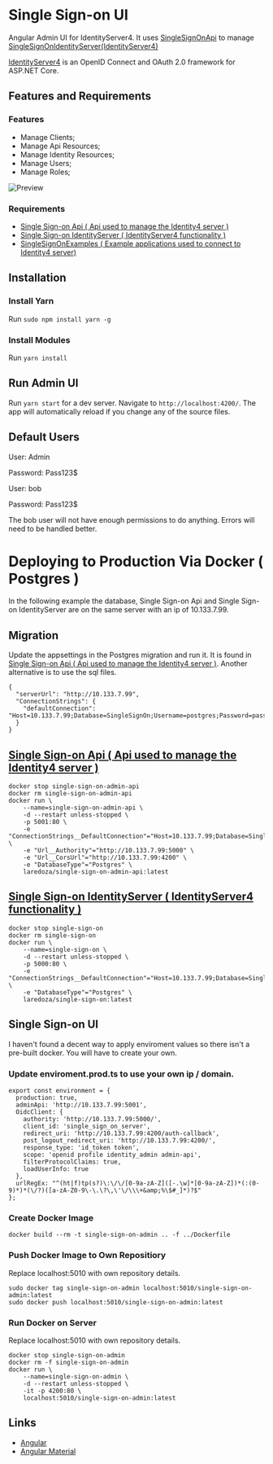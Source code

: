 # Single Sign-on UI 

Angular Admin UI for IdentityServer4. It uses [SingleSignOnApi](https://github.com/laredoza/SingleSignOnApi) to manage [SingleSignOnIdentityServer(IdentityServer4)](https://github.com/laredoza/SingleSignOnIdentityServer)

[IdentityServer4](http://docs.identityserver.io/en/latest/) is an OpenID Connect and OAuth 2.0 framework for ASP.NET Core. 

## Features and Requirements

### Features

- Manage Clients;
- Manage Api Resources;
- Manage Identity Resources;
- Manage Users;
- Manage Roles;


![Preview](https://raw.githubusercontent.com/laredoza/SingleSignOnUI/master/SingleSignOn.gif)

### Requirements
- [Single Sign-on Api ( Api used to manage the Identity4 server )](https://github.com/laredoza/SingleSignOnApi) 
- [Single Sign-on IdentityServer ( IdentityServer4 functionality )](https://github.com/laredoza/SingleSignOnIdentityServer)
- [SingleSignOnExamples ( Example applications used to connect to Identity4 server) ](https://github.com/laredoza/SingleSignOnExamples)

## Installation

### Install Yarn

Run `sudo npm install yarn -g` 

### Install Modules
Run `yarn install` 

## Run Admin UI 

Run `yarn start` for a dev server. Navigate to `http://localhost:4200/`. The app will automatically reload if you change any of the source files.

## Default Users

User: Admin

Password: Pass123$ 

User: bob 

Password: Pass123$ 

The bob user will not have enough permissions to do anything. Errors will need to be handled better.

# Deploying to Production Via Docker ( Postgres )
In the following example the database, Single Sign-on Api and Single Sign-on IdentityServer are on the same server with an ip of 10.133.7.99.

## Migration
Update the appsettings in the Postgres migration and run it. It is found in [Single Sign-on Api ( Api used to manage the Identity4 server )](https://github.com/laredoza/SingleSignOnApi). Another alternative is to use the sql files.
```
{
  "serverUrl": "http://10.133.7.99",
  "ConnectionStrings": {
    "defaultConnection": "Host=10.133.7.99;Database=SingleSignOn;Username=postgres;Password=password1;"
  }
}
```

## [Single Sign-on Api ( Api used to manage the Identity4 server )](https://github.com/laredoza/SingleSignOnApi)

```
docker stop single-sign-on-admin-api 
docker rm single-sign-on-admin-api  
docker run \
	--name=single-sign-on-admin-api \
	-d --restart unless-stopped \
	-p 5001:80 \
	-e "ConnectionStrings__DefaultConnection"="Host=10.133.7.99;Database=SingleSignOn;Username=postgres;Password=password1;" \
	-e "Url__Authority"="http://10.133.7.99:5000" \
	-e "Url__CorsUrl"="http://10.133.7.99:4200" \
	-e "DatabaseType"="Postgres" \
	laredoza/single-sign-on-admin-api:latest
```
## [Single Sign-on IdentityServer ( IdentityServer4 functionality )](https://github.com/laredoza/SingleSignOnIdentityServer)

```
docker stop single-sign-on 
docker rm single-sign-on  
docker run \
	--name=single-sign-on \
	-d --restart unless-stopped \
	-p 5000:80 \
	-e "ConnectionStrings__DefaultConnection"="Host=10.133.7.99;Database=SingleSignOn;Username=postgres;Password=password1;" \
	-e "DatabaseType"="Postgres" \
	laredoza/single-sign-on:latest
```
## Single Sign-on UI
I haven't found a decent way to apply enviroment values so there isn't a pre-built docker. You will have to create your own. 

### Update enviroment.prod.ts to use your own ip / domain.
```
export const environment = {
  production: true,
  adminApi: 'http://10.133.7.99:5001',
  OidcClient: {
    authority: 'http://10.133.7.99:5000/',
    client_id: 'single_sign_on_server',
    redirect_uri: 'http://10.133.7.99:4200/auth-callback',
    post_logout_redirect_uri: 'http://10.133.7.99:4200/',
    response_type: 'id_token token',
    scope: 'openid profile identity_admin admin-api',
    filterProtocolClaims: true,
    loadUserInfo: true
  },
  urlRegEx: "^(ht|f)tp(s?)\:\/\/[0-9a-zA-Z]([-.\w]*[0-9a-zA-Z])*(:(0-9)*)*(\/?)([a-zA-Z0-9\-\.\?\,\'\/\\\+&amp;%\$#_]*)?$"
};
```
### Create Docker Image
```
docker build --rm -t single-sign-on-admin .. -f ../Dockerfile
```
### Push Docker Image to Own Repositiory
Replace localhost:5010 with own repository details.

```
sudo docker tag single-sign-on-admin localhost:5010/single-sign-on-admin:latest
sudo docker push localhost:5010/single-sign-on-admin:latest
```
### Run Docker on Server
Replace localhost:5010 with own repository details.

```
docker stop single-sign-on-admin 
docker rm -f single-sign-on-admin 
docker run \
	--name=single-sign-on-admin \
	-d --restart unless-stopped \
	-it -p 4200:80 \
	localhost:5010/single-sign-on-admin:latest
```
## Links
- [Angular](https://angular.io/)
- [Angular Material](https://material.angular.io/)
